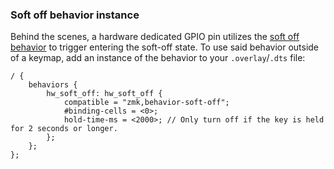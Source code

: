 ### Soft off behavior instance

Behind the scenes, a hardware dedicated GPIO pin utilizes the [soft off behavior](../../../keymaps/behaviors/soft-off.md) to trigger entering the soft-off state. To use said behavior outside of a keymap, add an instance of the behavior to your `.overlay`/`.dts` file:

```dts
/ {
    behaviors {
        hw_soft_off: hw_soft_off {
            compatible = "zmk,behavior-soft-off";
            #binding-cells = <0>;
            hold-time-ms = <2000>; // Only turn off if the key is held for 2 seconds or longer.
        };
    };
};
```
